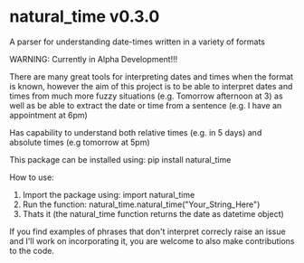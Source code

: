# natural_time v0.3.0
A parser for understanding date-times written in a variety of formats

WARNING: Currently in Alpha Development!!!

There are many great tools for interpreting dates and times when the format is known, however the aim of this project is to be able to interpret dates and times from much more fuzzy situations (e.g. Tomorrow afternoon at 3) as well as be able to extract the date or time from a sentence (e.g. I have an appointment at 6pm)


Has capability to understand both relative times (e.g. in 5 days) and absolute times (e.g tomorrow at 5pm)

This package can be installed using: pip install natural_time


How to use:
  1) Import the package using: import natural_time
  2) Run the function: natural_time.natural_time("Your_String_Here")
  3) Thats it (the natural_time function returns the date as datetime object)

If you find examples of phrases that don't interpret correcly raise an issue and I'll work on incorporating it, you are welcome to also make contributions to the code.
